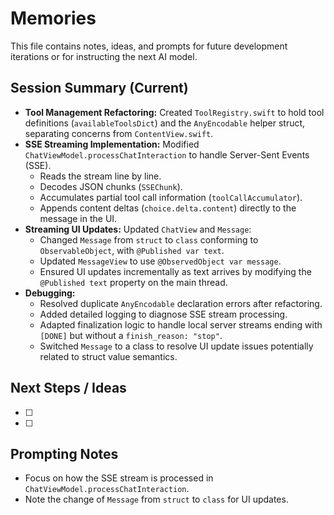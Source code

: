 # Memories

This file contains notes, ideas, and prompts for future development iterations or for instructing the next AI model.

## Session Summary (Current)

*   **Tool Management Refactoring:** Created `ToolRegistry.swift` to hold tool definitions (`availableToolsDict`) and the `AnyEncodable` helper struct, separating concerns from `ContentView.swift`.
*   **SSE Streaming Implementation:** Modified `ChatViewModel.processChatInteraction` to handle Server-Sent Events (SSE).
    *   Reads the stream line by line.
    *   Decodes JSON chunks (`SSEChunk`).
    *   Accumulates partial tool call information (`toolCallAccumulator`).
    *   Appends content deltas (`choice.delta.content`) directly to the message in the UI.
*   **Streaming UI Updates:** Updated `ChatView` and `Message`:
    *   Changed `Message` from `struct` to `class` conforming to `ObservableObject`, with `@Published var text`.
    *   Updated `MessageView` to use `@ObservedObject var message`.
    *   Ensured UI updates incrementally as text arrives by modifying the `@Published text` property on the main thread.
*   **Debugging:**
    *   Resolved duplicate `AnyEncodable` declaration errors after refactoring.
    *   Added detailed logging to diagnose SSE stream processing.
    *   Adapted finalization logic to handle local server streams ending with `[DONE]` but without a `finish_reason: "stop"`.
    *   Switched `Message` to a class to resolve UI update issues potentially related to struct value semantics.

## Next Steps / Ideas

- [ ] 
- [ ] 

## Prompting Notes

- Focus on how the SSE stream is processed in `ChatViewModel.processChatInteraction`.
- Note the change of `Message` from `struct` to `class` for UI updates.